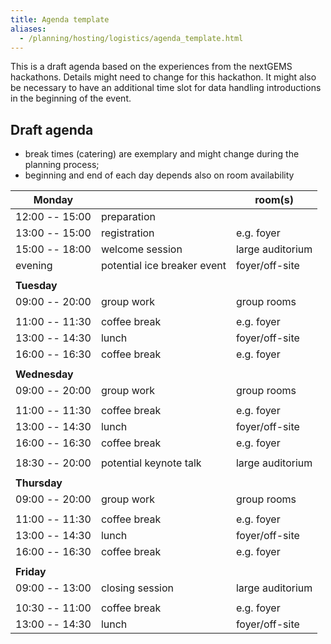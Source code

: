 ```yaml
---
title: Agenda template
aliases: 
  - /planning/hosting/logistics/agenda_template.html
---
```



This is a draft agenda based on the experiences from the nextGEMS hackathons. Details might need to change for this hackathon. It might also be necessary to have an additional time slot for data handling introductions in the beginning of the event. 


## Draft agenda
- break times (catering) are exemplary and might change during the planning process; 
- beginning and end of each day depends also on room availability

| Monday |  | room(s) |
| -------- | -------- | --- |
| 12:00 -- 15:00 | preparation     | 
| 13:00 -- 15:00 | registration | e.g. foyer |
| 15:00 -- 18:00 | welcome session | large auditorium |
| evening | potential ice breaker event | foyer/off-site |
| | | |
| **Tuesday** |  |  |
| 09:00 -- 20:00 | group work   | group rooms |
| | | |
| 11:00 -- 11:30 | coffee break | e.g. foyer |
| 13:00 -- 14:30 | lunch | foyer/off-site |
| 16:00 -- 16:30 | coffee break | e.g. foyer |
| | | |
| **Wednesday** |  |  |
| 09:00 -- 20:00 | group work   |  group rooms |
| | | |
| 11:00 -- 11:30 | coffee break | e.g. foyer |
| 13:00 -- 14:30 | lunch | foyer/off-site |
| 16:00 -- 16:30 | coffee break | e.g. foyer |
| | |
| 18:30 -- 20:00 | potential keynote talk | large auditorium |
| | | |
| **Thursday** |  |  |
| 09:00 -- 20:00 | group work   | group rooms |
| | | |
| 11:00 -- 11:30 | coffee break | e.g. foyer |
| 13:00 -- 14:30 | lunch | foyer/off-site |
| 16:00 -- 16:30 | coffee break | e.g. foyer |
| | | |
| **Friday** |  |  |
| 09:00 -- 13:00 | closing session   | large auditorium |
| | | |
| 10:30 -- 11:00 | coffee break | e.g. foyer |
| 13:00 -- 14:30 | lunch | foyer/off-site |


